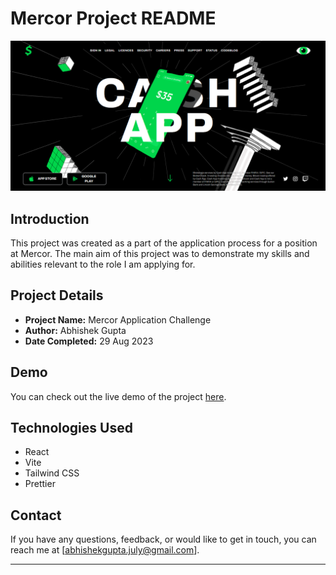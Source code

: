 # Mercor Project README

![Website Screenshot](/src/assets/cashapp.png)

## Introduction

This project was created as a part of the application process for a position at Mercor. The main aim of this project was to demonstrate my skills and abilities relevant to the role I am applying for.

## Project Details

- **Project Name:** Mercor Application Challenge
- **Author:** Abhishek Gupta
- **Date Completed:** 29 Aug 2023

## Demo

You can check out the live demo of the project [here](https://mercor-cash-app.vercel.app/).

## Technologies Used

- React
- Vite
- Tailwind CSS
- Prettier

## Contact

If you have any questions, feedback, or would like to get in touch, you can reach me at [abhishekgupta.july@gmail.com].

---
